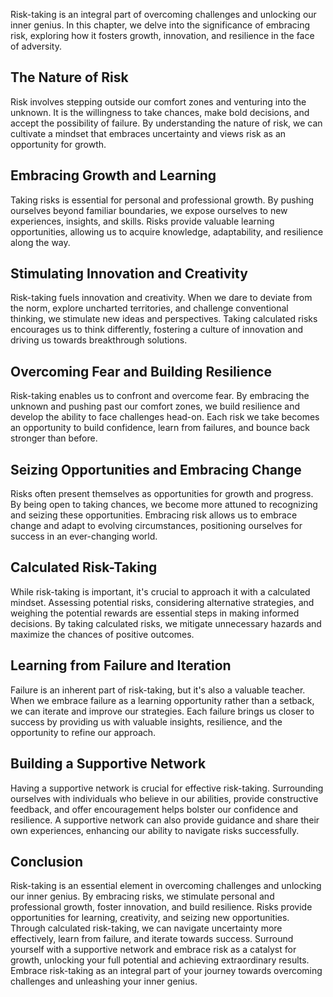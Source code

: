 
Risk-taking is an integral part of overcoming challenges and unlocking our inner genius. In this chapter, we delve into the significance of embracing risk, exploring how it fosters growth, innovation, and resilience in the face of adversity.

## The Nature of Risk

Risk involves stepping outside our comfort zones and venturing into the unknown. It is the willingness to take chances, make bold decisions, and accept the possibility of failure. By understanding the nature of risk, we can cultivate a mindset that embraces uncertainty and views risk as an opportunity for growth.

## Embracing Growth and Learning

Taking risks is essential for personal and professional growth. By pushing ourselves beyond familiar boundaries, we expose ourselves to new experiences, insights, and skills. Risks provide valuable learning opportunities, allowing us to acquire knowledge, adaptability, and resilience along the way.

## Stimulating Innovation and Creativity

Risk-taking fuels innovation and creativity. When we dare to deviate from the norm, explore uncharted territories, and challenge conventional thinking, we stimulate new ideas and perspectives. Taking calculated risks encourages us to think differently, fostering a culture of innovation and driving us towards breakthrough solutions.

## Overcoming Fear and Building Resilience

Risk-taking enables us to confront and overcome fear. By embracing the unknown and pushing past our comfort zones, we build resilience and develop the ability to face challenges head-on. Each risk we take becomes an opportunity to build confidence, learn from failures, and bounce back stronger than before.

## Seizing Opportunities and Embracing Change

Risks often present themselves as opportunities for growth and progress. By being open to taking chances, we become more attuned to recognizing and seizing these opportunities. Embracing risk allows us to embrace change and adapt to evolving circumstances, positioning ourselves for success in an ever-changing world.

## Calculated Risk-Taking

While risk-taking is important, it's crucial to approach it with a calculated mindset. Assessing potential risks, considering alternative strategies, and weighing the potential rewards are essential steps in making informed decisions. By taking calculated risks, we mitigate unnecessary hazards and maximize the chances of positive outcomes.

## Learning from Failure and Iteration

Failure is an inherent part of risk-taking, but it's also a valuable teacher. When we embrace failure as a learning opportunity rather than a setback, we can iterate and improve our strategies. Each failure brings us closer to success by providing us with valuable insights, resilience, and the opportunity to refine our approach.

## Building a Supportive Network

Having a supportive network is crucial for effective risk-taking. Surrounding ourselves with individuals who believe in our abilities, provide constructive feedback, and offer encouragement helps bolster our confidence and resilience. A supportive network can also provide guidance and share their own experiences, enhancing our ability to navigate risks successfully.

## Conclusion

Risk-taking is an essential element in overcoming challenges and unlocking our inner genius. By embracing risks, we stimulate personal and professional growth, foster innovation, and build resilience. Risks provide opportunities for learning, creativity, and seizing new opportunities. Through calculated risk-taking, we can navigate uncertainty more effectively, learn from failure, and iterate towards success. Surround yourself with a supportive network and embrace risk as a catalyst for growth, unlocking your full potential and achieving extraordinary results. Embrace risk-taking as an integral part of your journey towards overcoming challenges and unleashing your inner genius.
